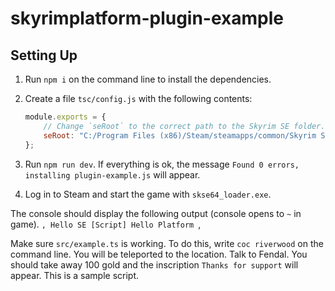# skyrimplatform-plugin-example

## Setting Up

1. Run `npm i` on the command line to install the dependencies.
2. Create a file `tsc/config.js` with the following contents:
   ```js
   module.exports = {
       // Change `seRoot` to the correct path to the Skyrim SE folder. The path should have slashes like this: `/` (not `\\`).
       seRoot: "C:/Program Files (x86)/Steam/steamapps/common/Skyrim Special Edition"
   };
   ```

3. Run `npm run dev`. If everything is ok, the message `Found 0 errors, installing plugin-example.js` will appear.
4. Log in to Steam and start the game with `skse64_loader.exe`.

The console should display the following output (console opens to `~` in game).
``,
Hello SE
[Script] Hello Platform
``,

Make sure `src/example.ts` is working. To do this, write `coc riverwood` on the command line. You will be teleported to the location. Talk to Fendal. You should take away 100 gold and the inscription `Thanks for support` will appear. This is a sample script.
